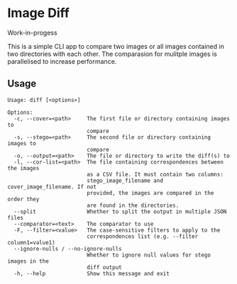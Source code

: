 # Image Diff

Work-in-progess

This is a simple CLI app to compare two images or all images contained in two directories with each other.
The comparasion for mulitple images is parallelised to increase performance.

## Usage

```
Usage: diff [<options>]

Options:
  -c, --cover=<path>     The first file or directory containing images to
                         compare
  -s, --stego=<path>     The second file or directory containing images to
                         compare
  -o, --output=<path>    The file or directory to write the diff(s) to
  -l, --cor-list=<path>  The file containing correspondences between the images
                         as a CSV file. It must contain two columns:
                         stego_image_filename and cover_image_filename. If not
                         provided, the images are compared in the order they
                         are found in the directories.
  --split                Whether to split the output in multiple JSON files
  --comparator=<text>    The comparator to use
  -F, --filter=<value>   The case-sensitive filters to apply to the
                         correspondences list (e.g. --filter column1=value1)
  --ignore-nulls / --no-ignore-nulls
                         Whether to ignore null values for stego images in the
                         diff output
  -h, --help             Show this message and exit
```
